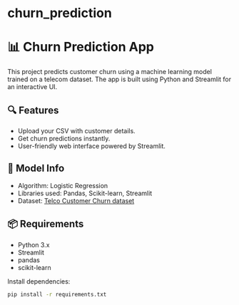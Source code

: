 # churn_prediction

# 📊 Churn Prediction App

This project predicts customer churn using a machine learning model trained on a telecom dataset. The app is built using Python and Streamlit for an interactive UI.

## 🔍 Features

- Upload your CSV with customer details.
- Get churn predictions instantly.
- User-friendly web interface powered by Streamlit.

## 🧠 Model Info

- Algorithm: Logistic Regression
- Libraries used: Pandas, Scikit-learn, Streamlit
- Dataset: [Telco Customer Churn dataset](https://www.kaggle.com/datasets/blastchar/telco-customer-churn)

## 📦 Requirements

- Python 3.x
- Streamlit
- pandas
- scikit-learn

Install dependencies:

```bash
pip install -r requirements.txt
